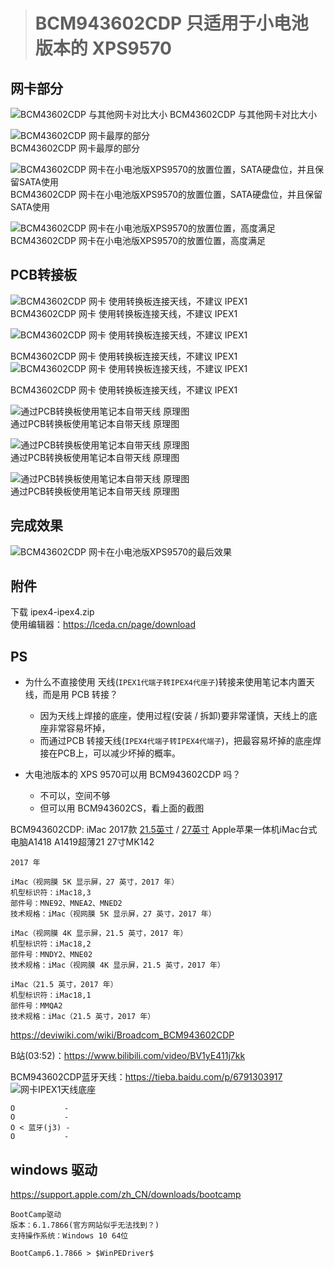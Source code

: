 > # BCM943602CDP 只适用于小电池版本的 XPS9570

## 网卡部分
![BCM43602CDP 与其他网卡对比大小](2CDP_0.png) 
BCM43602CDP 与其他网卡对比大小  


![BCM43602CDP 网卡最厚的部分](2CDP_1.png)  
BCM43602CDP 网卡最厚的部分  

![BCM43602CDP 网卡在小电池版XPS9570的放置位置，SATA硬盘位，并且保留SATA使用](2CDP_3.png) 
BCM43602CDP 网卡在小电池版XPS9570的放置位置，SATA硬盘位，并且保留SATA使用

![BCM43602CDP 网卡在小电池版XPS9570的放置位置，高度满足](2CDP_4.png)  
BCM43602CDP 网卡在小电池版XPS9570的放置位置，高度满足



## PCB转接板
![BCM43602CDP 网卡 使用转换板连接天线，不建议 IPEX1 ](2CDP_5.png)  
BCM43602CDP 网卡 使用转换板连接天线，不建议 IPEX1  

![BCM43602CDP 网卡 使用转换板连接天线，不建议 IPEX1 ](2CDP_6.png)  

BCM43602CDP 网卡 使用转换板连接天线，不建议 IPEX1  
![BCM43602CDP 网卡 使用转换板连接天线，不建议 IPEX1 ](2CDP_7.png)  

BCM43602CDP 网卡 使用转换板连接天线，不建议 IPEX1  

![通过PCB转换板使用笔记本自带天线 原理图 ](IPEX4_IPEX4.png)   
通过PCB转换板使用笔记本自带天线 原理图  

![通过PCB转换板使用笔记本自带天线 原理图 ](2CDP_8.png)   
通过PCB转换板使用笔记本自带天线 原理图  

![通过PCB转换板使用笔记本自带天线 原理图 ](2CDP_9.png)   
通过PCB转换板使用笔记本自带天线 原理图  

## 完成效果
![BCM43602CDP 网卡在小电池版XPS9570的最后效果](2CDP_10.png)  


## 附件
下载 ipex4-ipex4.zip  
使用编辑器：https://lceda.cn/page/download 

## PS
 - 为什么不直接使用 天线(`IPEX1代端子转IPEX4代座子`)转接来使用笔记本内置天线，而是用 PCB 转接？
   - 因为天线上焊接的底座，使用过程(安装 / 拆卸)要非常谨慎，天线上的底座非常容易坏掉，
   - 而通过PCB 转接天线(`IPEX4代端子转IPEX4代端子`)，把最容易坏掉的底座焊接在PCB上，可以减少坏掉的概率。

 - 大电池版本的 XPS 9570可以用 BCM943602CDP 吗？
   - 不可以，空间不够
   - 但可以用 BCM943602CS，看上面的截图


BCM943602CDP: iMac 2017款 [21.5英寸](https://support.apple.com/kb/SP758?locale=zh_CN) / [27英寸](https://support.apple.com/kb/SP760?locale=zh_CN)
Apple苹果一体机iMac台式电脑A1418 A1419超薄21 27寸MK142

```
2017 年

iMac（视网膜 5K 显示屏，27 英寸，2017 年）
机型标识符：iMac18,3
部件号：MNE92、MNEA2、MNED2
技术规格：iMac（视网膜 5K 显示屏，27 英寸，2017 年）

iMac（视网膜 4K 显示屏，21.5 英寸，2017 年）
机型标识符：iMac18,2
部件号：MNDY2、MNE02
技术规格：iMac（视网膜 4K 显示屏，21.5 英寸，2017 年）

iMac（21.5 英寸，2017 年）
机型标识符：iMac18,1
部件号：MMQA2
技术规格：iMac（21.5 英寸，2017 年）
```


https://deviwiki.com/wiki/Broadcom_BCM943602CDP

B站(03:52)：https://www.bilibili.com/video/BV1yE411j7kk


BCM943602CDP蓝牙天线：https://tieba.baidu.com/p/6791303917
![网卡IPEX1天线底座](2CDP_j0123.jpg) 
```
O           -
O           -
O < 蓝牙(j3) -
O           -
```


## windows 驱动
https://support.apple.com/zh_CN/downloads/bootcamp  
```
BootCamp驱动
版本：6.1.7866(官方网站似乎无法找到？)
支持操作系统：Windows 10 64位
```
```
BootCamp6.1.7866 > $WinPEDriver$
```

